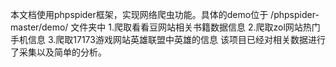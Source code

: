 本文档使用phpspider框架，实现网络爬虫功能。具体的demo位于 /phpspider-master/demo/ 文件夹中
1.爬取看看豆网站相关书籍数据信息
2.爬取zol网站热门手机信息
3.爬取17173游戏网站英雄联盟中英雄的信息 
该项目已经对相关数据进行了采集以及简单的分析。
